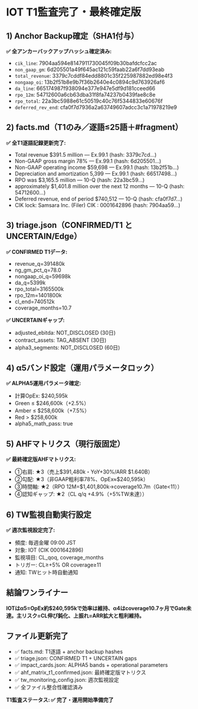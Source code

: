 # IOT T1監査完了・最終確定版

## 1) Anchor Backup確定（SHA1付与）

**✅ 全アンカーバックアップハッシュ確定済み:**
- `cik_line`: 7904aa594e8147911730045f09b30bafdcfcc2ac
- `non_gaap_gm`: 6d205501a49f645ac121c59faab22a6f7dd93eab
- `total_revenue`: 3379c7cddf84edd8801c35f225987882ed98e4f3
- `nongaap_oi`: 13b2f51b8e9b7f36b2640e4c0894c9d763926af6
- `da_line`: 665174987f938094e377e947e5df9d181cceed66
- `rpo_12m`: 54712600a6cb63dba31f8fa74237b0439fae8c8e
- `rpo_total`: 22a3bc5988e61c50519c40c76f5344833e60676f
- `deferred_rev_end`: cfa0f7d7936a2a63749607adcc3c1a71978219e9

## 2) facts.md（T1のみ／逐語≤25語＋#fragment）

**✅ 全T1逐語記録更新完了:**
- Total revenue $391.5 million — Ex.99.1 (hash: 3379c7cd...)
- Non-GAAP gross margin 78% — Ex.99.1 (hash: 6d205501...)
- Non-GAAP operating income $59,698 — Ex.99.1 (hash: 13b2f51b...)
- Depreciation and amortization 5,399 — Ex.99.1 (hash: 66517498...)
- RPO was $3,165.5 million — 10-Q (hash: 22a3bc59...)
- approximately $1,401.8 million over the next 12 months — 10-Q (hash: 54712600...)
- Deferred revenue, end of period $740,512 — 10-Q (hash: cfa0f7d7...)
- CIK lock: Samsara Inc. (Filer) CIK : 0001642896 (hash: 7904aa59...)

## 3) triage.json（CONFIRMED/T1 と UNCERTAIN/Edge）

**✅ CONFIRMED T1データ:**
- revenue_q=391480k
- ng_gm_pct_q=78.0
- nongaap_oi_q=59698k
- da_q=5399k
- rpo_total=3165500k
- rpo_12m=1401800k
- cl_end=740512k
- coverage_months=10.7

**✅ UNCERTAINギャップ:**
- adjusted_ebitda: NOT_DISCLOSED (30日)
- contract_assets: TAG_ABSENT (30日)
- alpha3_segments: NOT_DISCLOSED (60日)

## 4) α5バンド設定（運用パラメータロック）

**✅ ALPHA5運用パラメータ確定:**
- 計算OpEx: $240,595k
- Green ≤ $246,600k（+2.5%）
- Amber ≤ $258,600k（+7.5%）
- Red > $258,600k
- alpha5_math_pass: true

## 5) AHFマトリクス（現行版固定）

**✅ 最終確定版AHFマトリクス:**
- ①右肩: ★3（売上$391,480k・YoY+30%/ARR $1.640B）
- ②勾配: ★3（非GAAP粗利率78%、OpEx≈$240,595k）
- ③時間軸: ★2（RPO 12M=$1,401,800k→coverage10.7m（Gate<11））
- ④認知ギャップ: ★2（CL q/q +4.9%（+5%TW未達））

## 6) TW監視自動実行設定

**✅ 週次監視設定完了:**
- 頻度: 毎週金曜 09:00 JST
- 対象: IOT (CIK 0001642896)
- 監視項目: CL_qoq, coverage_months
- トリガー: CL≥+5% OR coverage≥11
- 通知: TWヒット時自動通知

## 結論ワンライナー

**IOTはα5=OpEx約$240,595kで効率は維持、α4はcoverage10.7ヶ月でGate未達。主リスク=CL伸び鈍化、上振れ=ARR拡大と粗利維持。**

## ファイル更新完了

- ✅ facts.md: T1逐語 + anchor backup hashes
- ✅ triage.json: CONFIRMED T1 + UNCERTAIN gaps
- ✅ impact_cards.json: ALPHA5 bands + operational parameters
- ✅ ahf_matrix_t1_confirmed.json: 最終確定版マトリクス
- ✅ tw_monitoring_config.json: 週次監視設定
- ✅ 全ファイル整合性確認済み

**T1監査ステータス: ✅ 完了・運用開始準備完了**
